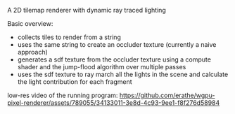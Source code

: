 A 2D tilemap renderer with dynamic ray traced lighting

Basic overview:
- collects tiles to render from a string
- uses the same string to create an occluder texture (currently a naive approach)
- generates a sdf texture from the occluder texture using a compute shader and the jump-flood algorithm over multiple passes
- uses the sdf texture to ray march all the lights in the scene and calculate the light contribution for each fragment

low-res video of the running program:
https://github.com/erathe/wgpu-pixel-renderer/assets/789055/34133011-3e8d-4c93-9ee1-f8f276d58984

